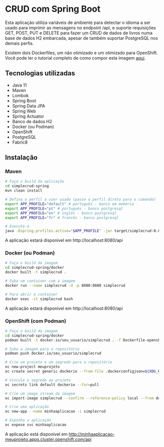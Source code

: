 # CRUD com Spring Boot
Esta aplicação utiliza variáveis de ambiente para detectar o idioma a ser usado para imprimir as mensagens no endpoint /api, e suporte requisições GET, POST, PUT e DELETE para fazer um CRUD de dados de livros numa base de dados H2 embarcada, apesar de também suportar PostgreSQL nos demais perfis. 

Existem dois Dockerfiles, um não otimizado e um otimizado para OpenShift. Você pode ler o tutorial completo de como compor esta imagem [aqui](https://medium.com/@thalesalves/criando-uma-imagem-docker-para-openshift-a4768a568f0a).

## Tecnologias utilizadas
- Java 11
- Maven
- Lombok
- Spring Boot
- Spring Data JPA
- Spring Web
- Spring Actuator
- Banco de dados H2
- Docker (ou Podman)
- OpenShift
- PostgreSQL
- Fabric8

## Instalação
### Maven
```bash
# Faça o build da aplicação
cd simplecrud-spring
mvn clean install

# Defina o perfil a user usado (passe o perfil direto para o comando)
export APP_PROFILE="default" # português - banco em memória
export APP_PROFILE="pt" # português - banco postgresql
export APP_PROFILE="en" # inglês - banco postgresql
export APP_PROFILE="fr" # francês - banco postgresql

# Execute-a
java -Dspring.profiles.active="$APP_PROFILE" -jar target/simplecrud-0.0.1-SNAPSHOT.jar
```

A aplicação estará disponível em http://localhost:8080/api

### Docker (ou Podman)
```bash
# Faça o build da imagem
cd simplecrud-spring/docker
docker built -t simplecrud .

# Suba um container com a imagem
docker run --name simplecrud -d -p 8080:8080 simplecrud

# Para abrir o container
docker exec -it simplecrud bash
```

A aplicação estará disponível em http://localhost:8080/api

### OpenShift (com Podman)
```bash
# Faça o build da imagem
cd simplecrud-spring/docker
podman built -t docker.io/seu_usuario/simplecrud . -f Dockerfile-openshift

# Suba a imagem para o repositório
podman push docker.io/seu_usuario/simplecrud

# Crie um projeto e um segredo para o repositório
oc new-project meuprojeto
oc create secret generic dockerio --from-file .dockerconfigjson=${XDG_RUNTIME_DIR}/containers/auth.json --type kubernetes.io/dockerconfigjson

# Vincule o segredo ao projeto
oc secrets link default dockerio --for=pull

# Crie um image stream da imagem
oc import-image simplecrud --confirm --reference-policy local --from docker.io/seu_usuario/simplecrud:latest

# Crie uma aplicação
oc new-app --name minhaaplicacao -i simplecrud

# Exponha a aplicação
oc expose svc minhaaplicacao
```

A aplicação está disponível em http://minhaaplicacao-meuprojeto.apps.cluster.openshift.com/api